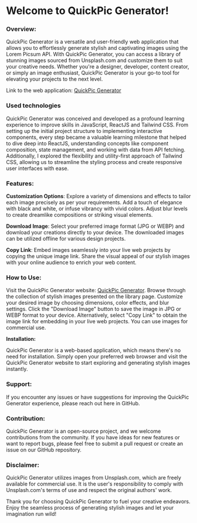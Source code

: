 # Welcome to QuickPic Generator!

### Overview:

QuickPic Generator is a versatile and user-friendly web application that allows you to effortlessly generate stylish and captivating images using the Lorem Picsum API. With QuickPic Generator, you can access a library of stunning images sourced from Unsplash.com and customize them to suit your creative needs. Whether you're a designer, developer, content creator, or simply an image enthusiast, QuickPic Generator is your go-to tool for elevating your projects to the next level.

Link to the web application: [QuickPic Generator](https://dapper-genie-c54.netlify.app/)

### Used technologies

QuickPic Generator was conceived and developed as a profound learning experience to improve skills in JavaScript, ReactJS and Tailwind CSS.
From setting up the initial project structure to implementing interactive components, every step became a valuable learning milestone that helped to dive deep into ReactJS, understanding concepts like component composition, state management, and working with data from API fetching. Additionally, I explored the flexibility and utility-first approach of Tailwind CSS, allowing us to streamline the styling process and create responsive user interfaces with ease.

### Features:

**Customization Options**: Explore a variety of dimensions and effects to tailor each image precisely as per your requirements. Add a touch of elegance with black and white, or infuse vibrancy with vivid colors. Adjust blur levels to create dreamlike compositions or striking visual elements.

**Download Image**: Select your preferred image format (JPG or WEBP) and download your creations directly to your device. The downloaded images can be utilized offline for various design projects.

**Copy Link**: Embed images seamlessly into your live web projects by copying the unique image link. Share the visual appeal of our stylish images with your online audience to enrich your web content.

### How to Use:

Visit the QuickPic Generator website: [QuickPic Generator](https://dapper-genie-c54.netlify.app/).
Browse through the collection of stylish images presented on the library page.
Customize your desired image by choosing dimensions, color effects, and blur settings.
Click the "Download Image" button to save the image in JPG or WEBP format to your device.
Alternatively, select "Copy Link" to obtain the image link for embedding in your live web projects.
You can use images for commercial use.

**Installation:**

QuickPic Generator is a web-based application, which means there's no need for installation. Simply open your preferred web browser and visit the QuickPic Generator website to start exploring and generating stylish images instantly.

### Support:
If you encounter any issues or have suggestions for improving the QuickPic Generator experience, please reach out here in GitHub.

### Contribution:
QuickPic Generator is an open-source project, and we welcome contributions from the community. If you have ideas for new features or want to report bugs, please feel free to submit a pull request or create an issue on our GitHub repository.


### Disclaimer:

QuickPic Generator utilizes images from Unsplash.com, which are freely available for commercial use. It is the user's responsibility to comply with Unsplash.com's terms of use and respect the original authors' work.

Thank you for choosing QuickPic Generator to fuel your creative endeavors. Enjoy the seamless process of generating stylish images and let your imagination run wild!
